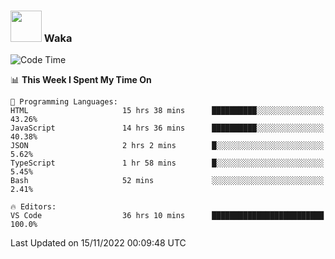 ### <img src="https://media.giphy.com/media/VgCDAzcKvsR6OM0uWg/giphy.gif" width="50"> Waka

  <!--START_SECTION:waka-->
![Code Time](http://img.shields.io/badge/Code%20Time-1%2C073%20hrs%2042%20mins-blue)

📊 **This Week I Spent My Time On** 

```text
💬 Programming Languages: 
HTML                     15 hrs 38 mins      ██████████░░░░░░░░░░░░░░░   43.26% 
JavaScript               14 hrs 36 mins      ██████████░░░░░░░░░░░░░░░   40.38% 
JSON                     2 hrs 2 mins        █░░░░░░░░░░░░░░░░░░░░░░░░   5.62% 
TypeScript               1 hr 58 mins        █░░░░░░░░░░░░░░░░░░░░░░░░   5.45% 
Bash                     52 mins             ░░░░░░░░░░░░░░░░░░░░░░░░░   2.41%

🔥 Editors: 
VS Code                  36 hrs 10 mins      █████████████████████████   100.0%

```


 Last Updated on 15/11/2022 00:09:48 UTC
<!--END_SECTION:waka-->
